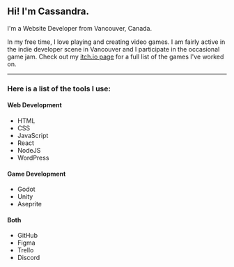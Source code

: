 <h2>Hi! I'm Cassandra.</h2>
<p>I'm a Website Developer from Vancouver, Canada.</p>

<p>In my free time, I love playing and creating video games. I am fairly active in the indie developer scene in Vancouver and I participate in the occasional game jam. Check out my <a href="https://cassandracarlos.itch.io/">itch.io page</a> for a full list of the games I've worked on.</p>

---

<h3>Here is a list of the tools I use:</h3>

<h4>Web Development</h4>

* HTML
* CSS
* JavaScript
* React
* NodeJS
* WordPress

<h4>Game Development</h4>

* Godot
* Unity
* Aseprite

<h4>Both</h4>

* GitHub
* Figma
* Trello
* Discord

